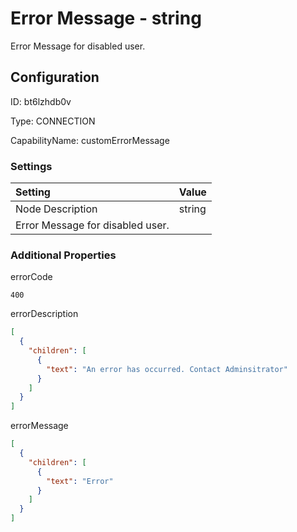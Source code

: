 # Error Message - string 
Error Message for disabled user.
## Configuration
ID:  bt6lzhdb0v

Type: CONNECTION 

CapabilityName: customErrorMessage

### Settings
| Setting | Value  |
| :------------------------ | ---------------------------------------- |
| Node Description | string 
Error Message for disabled user. | 





### Additional Properties
errorCode
```string 
400
```


errorDescription
```json 
[
  {
    "children": [
      {
        "text": "An error has occurred. Contact Adminsitrator"
      }
    ]
  }
]
```


errorMessage
```json 
[
  {
    "children": [
      {
        "text": "Error"
      }
    ]
  }
]
```




